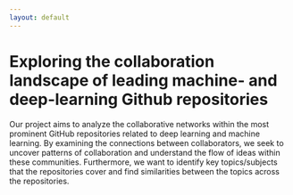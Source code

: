 ```yaml
---
layout: default
---
```


# Exploring the collaboration landscape of leading machine- and deep-learning Github repositories

Our project aims to analyze the collaborative networks within the most prominent GitHub repositories related to deep learning and machine learning. By examining the connections between collaborators, we seek to uncover patterns of collaboration and understand the flow of ideas within these communities. Furthermore, we want to identify key topics/subjects that the repositories cover and find similarities between the topics across the repositories.
